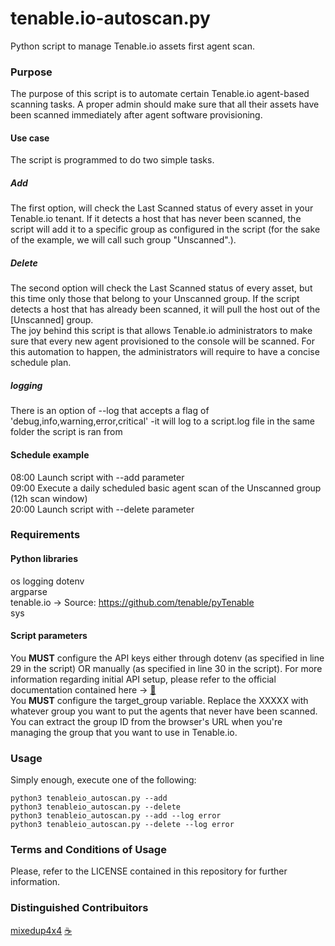 # tenable.io-autoscan.py
Python script to manage Tenable.io assets first agent scan.

### Purpose
The purpose of this script is to automate certain Tenable.io agent-based scanning tasks. A proper admin should make sure that all their assets have been scanned immediately after agent software provisioning.
#### Use case
The script is programmed to do two simple tasks.
##### Add
The first option, will check the Last Scanned status of every asset in your Tenable.io tenant. If it detects a host that has never been scanned, the script will add it to a specific group as configured in the script (for the sake of the example, we will call such group "Unscanned".).
##### Delete
The second option will check the Last Scanned status of every asset, but this time only those that belong to your Unscanned group. If the script detects a host that has already been scanned, it will pull the host out of the \[Unscanned\] group.  
The joy behind this script is that allows Tenable.io administrators to make sure that every new agent provisioned to the console will be scanned. For this automation to happen, the administrators will require to have a concise schedule plan.
##### logging
There is an option of --log that accepts a flag of 'debug,info,warning,error,critical' -it will log to a script.log file in the same folder the script is ran from
#### Schedule example
08:00 Launch script with --add parameter  
09:00 Execute a daily scheduled basic agent scan of the Unscanned group (12h scan window)  
20:00 Launch script with --delete parameter  
### Requirements
#### Python libraries
os
logging
dotenv  
argparse  
tenable.io -> Source: https://github.com/tenable/pyTenable  
sys
#### Script parameters
You **MUST** configure the API keys either through dotenv (as specified in line 29 in the script) OR manually (as specified in line 30 in the script). For more information regarding initial API setup, please refer to the official documentation contained here -> [📖](https://developer.tenable.com/docs/introduction-to-pytenable)  
You **MUST** configure the target_group variable. Replace the XXXXX with whatever group you want to put the agents that never have been scanned. You can extract the group ID from the browser's URL when you're managing the group that you want to use in Tenable.io.  
### Usage
Simply enough, execute one of the following:
```
python3 tenableio_autoscan.py --add
python3 tenableio_autoscan.py --delete
python3 tenableio_autoscan.py --add --log error
python3 tenableio_autoscan.py --delete --log error
```

### Terms and Conditions of Usage
Please, refer to the LICENSE contained in this repository for further information.

### Distinguished Contribuitors
[mixedup4x4](https://github.com/mixedup4x4) [☕](https://www.buymeacoffee.com/mixedup4x4W)
